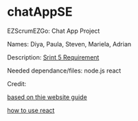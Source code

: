 # chatAppSE

EZScrumEZGo: Chat App Project

Names: Diya, Paula, Steven, Mariela, Adrian

Description:
[Srint 5 Requirement](https://www.lewis.education/?cpsc=44000-fall-2021-001#/activity/final-project-sprint-5)

Needed dependance/files:
node.js
react 

Credit:

[based on thie website guide ](https://flexiple.com/react/build-a-powerful-chat-application-using-react-hooks/#section1)

[how to use react](https://github.com/facebook/create-react-app)
